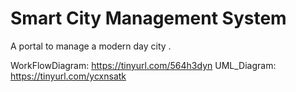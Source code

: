 # Smart City Management System 

A portal to manage a modern day city . 

WorkFlowDiagram: https://tinyurl.com/564h3dyn
UML_Diagram: https://tinyurl.com/ycxnsatk
